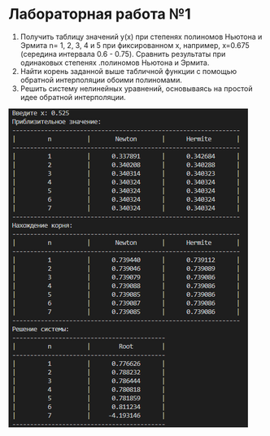 # Лабораторная работа №1
1. Получить таблицу значений y(x) при степенях полиномов Ньютона и Эрмита n= 1, 2, 3,
4 и 5 при фиксированном x, например, x=0.675 (середина интервала 0.6 - 0.75). Сравнить
результаты при одинаковых степенях .полиномов Ньютона и Эрмита.
2. Найти корень заданной выше табличной функции с помощью обратной интерполяции
обоими полиномами.
3. Решить систему нелинейных уравнений, основываясь на простой идее обратной интерполяции.

![Пример работы программы](./example.png)